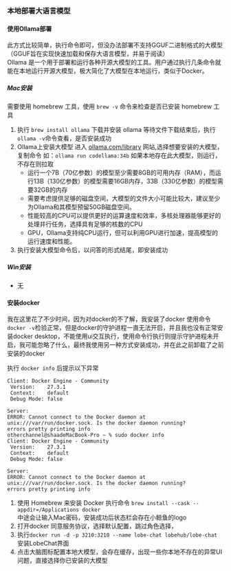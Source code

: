
### 本地部署大语言模型

#### 使用Ollama部署

此方式比较简单，执行命令即可，但没办法部署不支持GGUF二进制格式的大模型（GGUF旨在实现快速加载和保存大语言模型，并易于阅读）  
Ollama 是一个用于部署和运行各种开源大模型的工具。用户通过执行几条命令就能在本地运行开源大模型，极大简化了大模型在本地运行，类似于Docker。  

##### Mac安装

需要使用 homebrew 工具，使用 `brew -v` 命令来检查是否已安装 homebrew 工具

1. 执行 `brew install ollama` 下载并安装 ollama
    等待文件下载结束后，执行`ollama -v`命令查看，是否安装成功
2. Ollama上安装大模型
    进入 [ollama.com/library](https://ollama.com/library) 网站,选择想要安装的大模型，复制命令 如：`ollama run codellama:34b` 如果本地存在此大模型，则运行，不存在则拉取
    - 运行一个7B（70亿参数）的模型至少需要8GB的可用内存（RAM），而运行13B（130亿参数）的模型需要16GB内存，33B（330亿参数）的模型需要32GB的内存
    - 需要考虑提供足够的磁盘空间，大模型的文件大小可能比较大，建议至少为Ollama和其模型预留50GB磁盘空间。
    - 性能较高的CPU可以提供更好的运算速度和效率，多核处理器能够更好的处理并行任务，选择具有足够的核数的CPU
    - GPU，Ollama支持纯CPU运行，但可以利用GPU进行加速，提高模型的运行速度和性能。
3. 执行安装大模型命令后，以问答的形式结尾，即安装成功

##### Win安装

- 无

#### 安装docker

我在这里花了不少时间，因为对docker的不了解，我安装了docker 使用命令`docker -v`检验正常，但是docker的守护进程一直无法开启，并且我也没有正常安装docker desktop，不能使用ui交互执行，使用命令行执行则提示守护进程未开启，我可能忽略了什么，最终我使用另一种方式安装成功，并在此之前卸载了之前安装的docker  

执行 `docker info` 后提示以下异常

```shell
Client: Docker Engine - Community
 Version:    27.3.1
 Context:    default
 Debug Mode: false

Server:
ERROR: Cannot connect to the Docker daemon at unix:///var/run/docker.sock. Is the docker daemon running?
errors pretty printing info
otherchannel@shaadeMacBook-Pro ~ % sudo docker info
Client: Docker Engine - Community
 Version:    27.3.1
 Context:    default
 Debug Mode: false

Server:
ERROR: Cannot connect to the Docker daemon at unix:///var/run/docker.sock. Is the docker daemon running?
errors pretty printing info
```

1. 使用 Homebrew 来安装 Docker 执行命令 `brew install --cask --appdir=/Applications docker`  
    中途会让输入Mac密码，安装成功后状态栏会存在小鲸鱼的logo
2. 打开docker 同意服务协议，选择默认配置，跳过角色选择，
3. 执行`docker run -d -p 3210:3210 --name lobe-chat lobehub/lobe-chat` 安装LobeChat界面
4. 点击大脑图标配置本地大模型，会存在缓存，出现一些你本地不存在的异常UI问题，直接选择你已安装的大模型